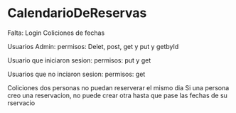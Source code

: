 # CalendarioDeReservas

Falta:
Login
Coliciones de fechas

Usuarios
Admin: 
permisos: Delet, post, get y put y getbyId

Usuario que iniciaron sesion:
permisos: put y get

Usuarios que no inciaron sesion:
permisos: get 




Coliciones
dos personas no puedan reserverar el mismo dia
Si una persona creo una reservacion, no puede crear otra hasta que pase las fechas de su rservacio
